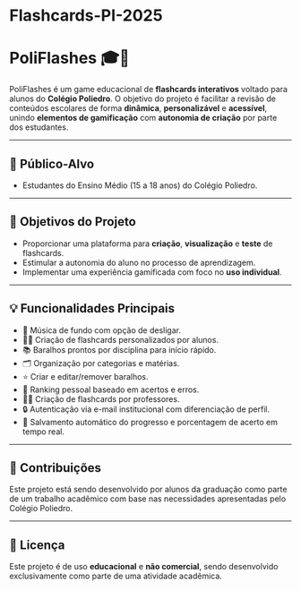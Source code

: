 # Flashcards-PI-2025

# PoliFlashes 🎓🧠

PoliFlashes é um game educacional de **flashcards interativos** voltado para alunos do **Colégio Poliedro**. O objetivo do projeto é facilitar a revisão de conteúdos escolares de forma **dinâmica**, **personalizável** e **acessível**, unindo **elementos de gamificação** com **autonomia de criação** por parte dos estudantes.

---

## 📌 Público-Alvo

- Estudantes do Ensino Médio (15 a 18 anos) do Colégio Poliedro.

---

## 🎯 Objetivos do Projeto

- Proporcionar uma plataforma para **criação**, **visualização** e **teste** de flashcards.
- Estimular a autonomia do aluno no processo de aprendizagem.
- Implementar uma experiência gamificada com foco no **uso individual**.

---

## 💡 Funcionalidades Principais

- 🎵 Música de fundo com opção de desligar.
- 🧑‍🎓 Criação de flashcards personalizados por alunos.
- 📚 Baralhos prontos por disciplina para início rápido.
- 🗂️ Organização por categorias e matérias.
- ⭐ Criar e editar/remover baralhos.
- 🧠 Ranking pessoal baseado em acertos e erros.
- 👨‍🏫 Criação de flashcards por professores.
- 🔒 Autenticação via e-mail institucional com diferenciação de perfil.
- 💾 Salvamento automático do progresso e porcentagem de acerto em tempo real.

---

## 🤝 Contribuições

Este projeto está sendo desenvolvido por alunos da graduação como parte de um trabalho acadêmico com base nas necessidades apresentadas pelo Colégio Poliedro.

---

## 📃 Licença

Este projeto é de uso **educacional** e **não comercial**, sendo desenvolvido exclusivamente como parte de uma atividade acadêmica.